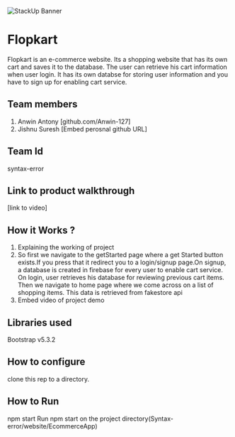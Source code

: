 ![StackUp Banner]([https://tinkerhub.frappe.cloud/files/stackup%20banner.jpeg])
# Flopkart
Flopkart is an e-commerce website. Its a shopping website that has its own cart and saves it to the database. The user can retrieve his cart information when user login. It has its own databse for storing user information and you have to sign up for enabling cart service.
## Team members
1. Anwin Antony [github.com/Anwin-127]
2. Jishnu Suresh [Embed perosnal github URL]
## Team Id
syntax-error
## Link to product walkthrough
[link to video]
## How it Works ?
1. Explaining the working of project
2. So first we navigate to the getStarted page where a get Started button exists.If you press that it redirect you to a login/signup page.On signup, a database is created in firebase for every user to enable cart service. On login, user retrieves his database for reviewing previous cart items. Then we navigate to home page where we come across on a list of shopping items. This data is retrieved from fakestore api
3. Embed video of project demo
## Libraries used
Bootstrap v5.3.2
## How to configure
clone this rep to a directory.
## How to Run
npm start
Run npm start on the project directory(Syntax-error/website/EcommerceApp)
